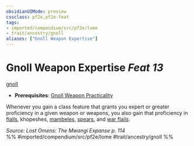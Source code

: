 ```yaml
---
obsidianUIMode: preview
cssclass: pf2e,pf2e-feat
tags:
- imported/compendium/src/pf2e/lome
- trait/ancestry/gnoll
aliases: ["Gnoll Weapon Expertise"]
---
```

# Gnoll Weapon Expertise  *Feat 13*  
[gnoll](gnoll-b1.md)  

- **Prerequisites**: [Gnoll Weapon Practicality](gnoll-weapon-practicality-lome.md)

Whenever you gain a class feature that grants you expert or greater proficiency in a given weapon or weapons, you also gain that proficiency in [flails](../equipment/items/flail.md), khopeshes, [mambeles](../equipment/items/mambele-logm.md), [spears](../equipment/items/spear.md), and [war flails](../equipment/items/war-flail.md).

*Source: Lost Omens: The Mwangi Expanse p. 114*  
%% #imported/compendium/src/pf2e/lome #trait/ancestry/gnoll %%